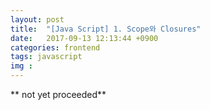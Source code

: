 ```yaml
---
layout: post
title:  "[Java Script] 1. Scope와 Closures"
date:   2017-09-13 12:13:44 +0900
categories: frontend
tags: javascript
img : 
---
```


** not yet proceeded**
